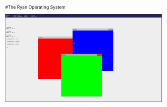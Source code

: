 #The Ryan Operating System

![window manager](https://raw.githubusercontent.com/KdotDevelopment/ryanos/master/screenshots/ryanos-windows.PNG)
